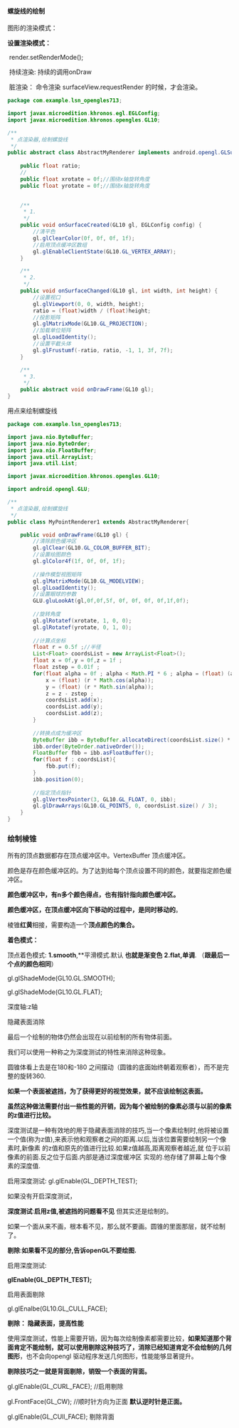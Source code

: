 #### 螺旋线的绘制

图形的渲染模式：

**设置渲染模式：**

​		 render.setRenderMode();

​		持续渲染: 持续的调用onDraw       

​        脏渲染： 命令渲染  surfaceView.requestRender 的时候，才会渲染。                                                   

```java
package com.example.lsn_opengles713;

import javax.microedition.khronos.egl.EGLConfig;
import javax.microedition.khronos.opengles.GL10;

/**
 * 点渲染器,绘制螺旋线
 */
public abstract class AbstractMyRenderer implements android.opengl.GLSurfaceView.Renderer{
	
	public float ratio;
	//
	public float xrotate = 0f;//围绕x轴旋转角度
	public float yrotate = 0f;//围绕x轴旋转角度
	

	/**
	 * 1.
	 */
	public void onSurfaceCreated(GL10 gl, EGLConfig config) {
		//清平色
		gl.glClearColor(0f, 0f, 0f, 1f);
		//启用顶点缓冲区数组
		gl.glEnableClientState(GL10.GL_VERTEX_ARRAY);
	}

	/**
	 * 2.
	 */
	public void onSurfaceChanged(GL10 gl, int width, int height) {
		//设置视口
		gl.glViewport(0, 0, width, height);
		ratio = (float)width / (float)height;
		//投影矩阵
		gl.glMatrixMode(GL10.GL_PROJECTION);
		//加载单位矩阵
		gl.glLoadIdentity();
		//设置平截头体
		gl.glFrustumf(-ratio, ratio, -1, 1, 3f, 7f);
	}

	/**
	 * 3.
	 */
	public abstract void onDrawFrame(GL10 gl);
}

```

用点来绘制螺旋线

```java
package com.example.lsn_opengles713;

import java.nio.ByteBuffer;
import java.nio.ByteOrder;
import java.nio.FloatBuffer;
import java.util.ArrayList;
import java.util.List;

import javax.microedition.khronos.opengles.GL10;

import android.opengl.GLU;

/**
 * 点渲染器,绘制螺旋线
 */
public class MyPointRenderer1 extends AbstractMyRenderer{

	public void onDrawFrame(GL10 gl) {
		//清除颜色缓冲区
		gl.glClear(GL10.GL_COLOR_BUFFER_BIT);
		//设置绘图颜色
		gl.glColor4f(1f, 0f, 0f, 1f);
		
		//操作模型视图矩阵
		gl.glMatrixMode(GL10.GL_MODELVIEW);
		gl.glLoadIdentity();
		//设置眼球的参数
		GLU.gluLookAt(gl,0f,0f,5f, 0f, 0f, 0f, 0f,1f,0f);
		
		//旋转角度
		gl.glRotatef(xrotate, 1, 0, 0);
		gl.glRotatef(yrotate, 0, 1, 0);
		
		//计算点坐标
		float r = 0.5f ;//半径
		List<Float> coordsList = new ArrayList<Float>();
		float x = 0f,y = 0f,z = 1f ;
		float zstep = 0.01f ;
		for(float alpha = 0f ; alpha < Math.PI * 6 ; alpha = (float) (alpha + Math.PI / 16)){
			x = (float) (r * Math.cos(alpha));
			y = (float) (r * Math.sin(alpha));
			z = z - zstep ;
			coordsList.add(x);
			coordsList.add(y);
			coordsList.add(z);
		}
		
		//转换点成为缓冲区
		ByteBuffer ibb = ByteBuffer.allocateDirect(coordsList.size() * 4);
		ibb.order(ByteOrder.nativeOrder());
		FloatBuffer fbb = ibb.asFloatBuffer();
		for(float f : coordsList){
			fbb.put(f);
		}
		ibb.position(0);
		
		//指定顶点指针
		gl.glVertexPointer(3, GL10.GL_FLOAT, 0, ibb);
		gl.glDrawArrays(GL10.GL_POINTS, 0, coordsList.size() / 3);
	}
}

```



### 绘制棱锥

所有的顶点数据都存在顶点缓冲区中。VertexBuffer  顶点缓冲区。



颜色是存在颜色缓冲区的。为了达到给每个顶点设置不同的颜色，就要指定颜色缓冲区。



**颜色缓冲区中，有n多个颜色得点，也有指针指向颜色缓冲区。**

**颜色缓冲区，在顶点缓冲区向下移动的过程中，是同时移动的**。



棱锥**红黄**相接，需要构造一个**顶点颜色的集合。**

**着色模式：**

顶点着色模式:
	**1.smooth**,**平滑模式.默认   **也就是渐变色**
	**2.flat,单调**.     （**跟最后一个点的颜色相同**）

 

gl.glShadeMode(GL10.GL.SMOOTH);

gl.glShadeMode(GL10.GL.FLAT);





深度轴:z轴



隐藏表面消除

最后一个绘制的物体仍然会出现在以前绘制的所有物体前面。

我们可以使用一种称之为深度测试的特性来消除这种现象。



圆锥体看上去是在180和-180 之间摆动（圆锥的底面始终朝着观察者），而不是完整的旋转360.

**如果一个表面被遮挡，为了获得更好的视觉效果，就不应该绘制这表面。**

**虽然这种做法需要付出一些性能的开销，因为每个被绘制的像素必须与以前的像素的z值进行比较。**







深度测试是一种有效地的用于隐藏表面消除的技巧,当一个像素绘制时,他将被设置一个值(称为z值),来表示他和观察者之间的距离.以后,当该位置需要绘制另一个像素时,新像素
的z值和原先的值进行比较.如果z值越高,距离观察者越近,就
位于以前像素的前面.反之位于后面.内部是通过深度缓冲区
实现的.他存储了屏幕上每个像素的深度值.



启用深度测试:
gl.glEnable(GL_DEPTH_TEST);

如果没有开启深度测试，

**深度测试**:**启用z值,被遮挡的问题看不见** 但其实还是绘制的。



如果一个面从来不画，根本看不见，那么就不要画。圆锥的里面那层，就不绘制了。



**剔除**:**如果看不见的部分,告诉openGL不要绘图.**

启用深度测试:

**glEnable(GL_DEPTH_TEST);**

启用表面剔除

gl.glEnalbe(GL10.GL_CULL_FACE);

**剔除： 隐藏表面，提高性能**

使用深度测试，性能上需要开销，因为每次绘制像素都需要比较，**如果知道那个背面肯定不能绘制，就可以使用剔除这种技巧了，消除已经知道肯定不会绘制的几何图形**，也不会向opengl 驱动程序发送几何图形，性能能够显著提升。

**剔除技巧之一就是背面剔除，销毁一个表面的背面。**



gl.glEnable(GL_CURL_FACE); //启用剔除

gl.FrontFace(GL_CW); //顺时针方向为正面  **默认逆时针是正面。**

gl.glEnable(GL_CUll_FACE); 剔除背面

